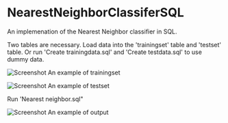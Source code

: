 # NearestNeighborClassiferSQL
An implemenation of the Nearest Neighbor classifier in SQL.

Two tables are necessary.
Load data into the 'trainingset' table and 'testset' table. Or run 'Create trainingdata.sql' and 'Create testdata.sql' to use dummy data.

![Screenshot](Images/Screenshots/1.png)
An example of trainingset


![Screenshot](Images/Screenshots/2.png)
An example of testset

Run 'Nearest neighbor.sql"


![Screenshot](Images/Screenshots/3.png)
An example of output
